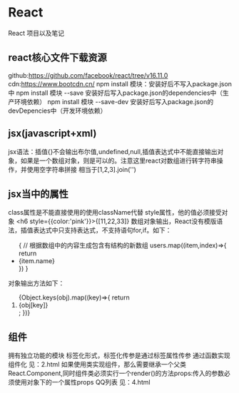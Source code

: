 # React
React 项目以及笔记
## react核心文件下载资源
github:https://github.com/facebook/react/tree/v16.11.0
cdn:https://www.bootcdn.cn/
npm install 模块：安装好后不写入package.json中
npm install 模块 --save 安装好后写入package.json的dependencies中（生产环境依赖）
npm install 模块 --save-dev 安装好后写入package.json的devDepencies中（开发环境依赖）
## jsx(javascript+xml)
jsx语法：插值{}不会输出布尔值,undefined,null,插值表达式中不能直接输出对象，如果是一个数组对象，则是可以的。注意这里react对数组进行转字符串操作，并使用空字符串拼接
相当于[1,2,3].join('')
## jsx当中的属性
class属性是不能直接使用的使用className代替
style属性，他的值必须接受对象 <h6 style={{color:'pink'}}>{[11,22,33]}</h6>
数组对象输出，React没有模版语法，插值表达式中只支持表达式，不支持语句for,if。如下：
<ul>
    {
        // 根据数组中的内容生成包含有结构的新数组
        users.map((item,index)=>{
            return <li key={index}>{item.name}</li>
        })
    }
</ul>
对象输出方法如下：
<ol>
    {Object.keys(obj).map((key)=>{
        return <li key={key}>{obj[key]}</li>;
    })}
</ol>

## 组件
拥有独立功能的模块
标签化形式，标签化传参是通过标签属性传参
通过函数实现组件化 见：2.html
如果使用类实现组件，那么需要继承一个父类React.Component,同时组件类必须实行一个render()的方法props:传入的参数必须使用对象下的一个属性props
QQ列表 见：4.html